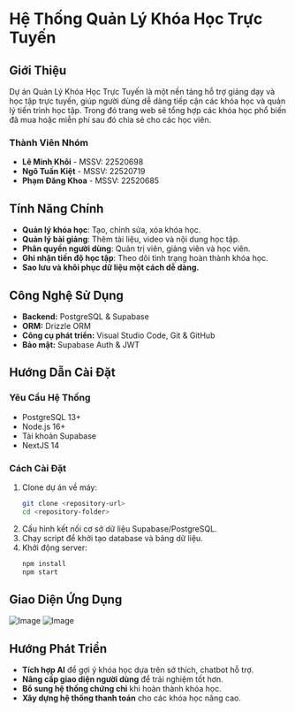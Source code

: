 # Hệ Thống Quản Lý Khóa Học Trực Tuyến

## Giới Thiệu
Dự án Quản Lý Khóa Học Trực Tuyến là một nền tảng hỗ trợ giảng dạy và học tập trực tuyến, giúp người dùng dễ dàng tiếp cận các khóa học và quản lý tiến trình học tập. Trong đó trang web sẽ tổng hợp các khóa học phổ biến đã mua hoặc miễn phí sau đó chia sẻ cho các học viên.

### Thành Viên Nhóm
- **Lê Minh Khôi** - MSSV: 22520698
- **Ngô Tuấn Kiệt** - MSSV: 22520719
- **Phạm Đăng Khoa** - MSSV: 22520685

## Tính Năng Chính
- **Quản lý khóa học**: Tạo, chỉnh sửa, xóa khóa học.
- **Quản lý bài giảng**: Thêm tài liệu, video và nội dung học tập.
- **Phân quyền người dùng**: Quản trị viên, giảng viên và học viên.
- **Ghi nhận tiến độ học tập**: Theo dõi tình trạng hoàn thành khóa học.
- **Sao lưu và khôi phục dữ liệu một cách dễ dàng.**

## Công Nghệ Sử Dụng
- **Backend:** PostgreSQL & Supabase
- **ORM:** Drizzle ORM
- **Công cụ phát triển:** Visual Studio Code, Git & GitHub
- **Bảo mật:** Supabase Auth & JWT

## Hướng Dẫn Cài Đặt
### Yêu Cầu Hệ Thống
- PostgreSQL 13+
- Node.js 16+
- Tài khoản Supabase
- NextJS 14

### Cách Cài Đặt
1. Clone dự án về máy:
   ```bash
   git clone <repository-url>
   cd <repository-folder>
   ```
2. Cấu hình kết nối cơ sở dữ liệu Supabase/PostgreSQL.
3. Chạy script để khởi tạo database và bảng dữ liệu.
4. Khởi động server:
   ```bash
   npm install
   npm start
   ```

## Giao Diện Ứng Dụng
![Image](https://github.com/user-attachments/assets/a278db1f-3a7a-4b0f-90a5-806062803524)
![Image](https://github.com/user-attachments/assets/89cf0303-30b7-45de-9cf6-02fb32b801c8)

## Hướng Phát Triển
- **Tích hợp AI** để gợi ý khóa học dựa trên sở thích, chatbot hỗ trợ.
- **Nâng cấp giao diện người dùng** để trải nghiệm tốt hơn.
- **Bổ sung hệ thống chứng chỉ** khi hoàn thành khóa học.
- **Xây dựng hệ thống thanh toán** cho các khóa học nâng cao.
